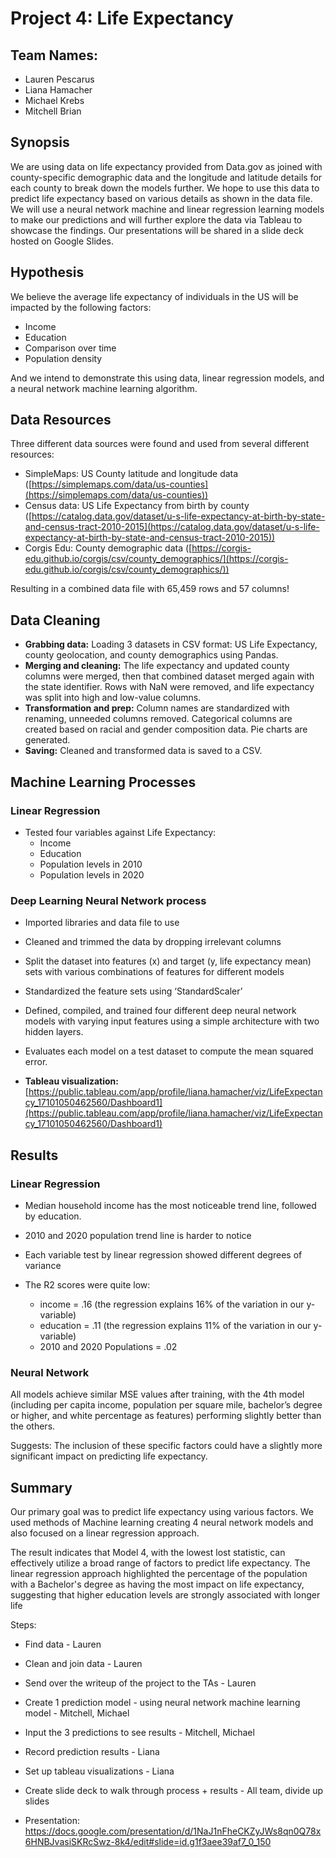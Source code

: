 # Project 4: Life Expectancy

## Team Names:
- Lauren Pescarus
- Liana Hamacher
- Michael Krebs
- Mitchell Brian

## Synopsis
We are using data on life expectancy provided from Data.gov as joined with county-specific demographic data and the longitude and latitude details for each county to break down the models further. We hope to use this data to predict life expectancy based on various details as shown in the data file. We will use a neural network machine and linear regression learning models to make our predictions and will further explore the data via Tableau to showcase the findings. Our presentations will be shared in a slide deck hosted on Google Slides.

## Hypothesis
We believe the average life expectancy of individuals in the US will be impacted by the following factors:
- Income
- Education
- Comparison over time
- Population density

And we intend to demonstrate this using data, linear regression models, and a neural network machine learning algorithm.

## Data Resources
Three different data sources were found and used from several different resources:
- SimpleMaps: US County latitude and longitude data ([https://simplemaps.com/data/us-counties](https://simplemaps.com/data/us-counties))
- Census data: US Life Expectancy from birth by county ([https://catalog.data.gov/dataset/u-s-life-expectancy-at-birth-by-state-and-census-tract-2010-2015](https://catalog.data.gov/dataset/u-s-life-expectancy-at-birth-by-state-and-census-tract-2010-2015))
- Corgis Edu: County demographic data ([https://corgis-edu.github.io/corgis/csv/county_demographics/](https://corgis-edu.github.io/corgis/csv/county_demographics/))

Resulting in a combined data file with 65,459 rows and 57 columns!

## Data Cleaning
- **Grabbing data:** Loading 3 datasets in CSV format: US Life Expectancy, county geolocation, and county demographics using Pandas.
- **Merging and cleaning:** The life expectancy and updated county columns were merged, then that combined dataset merged again with the state identifier. Rows with NaN were removed, and life expectancy was split into high and low-value columns.
- **Transformation and prep:** Column names are standardized with renaming, unneeded columns removed. Categorical columns are created based on racial and gender composition data. Pie charts are generated.
- **Saving:** Cleaned and transformed data is saved to a CSV.

## Machine Learning Processes
### Linear Regression
- Tested four variables against Life Expectancy:
  - Income
  - Education
  - Population levels in 2010
  - Population levels in 2020

### Deep Learning Neural Network process
- Imported libraries and data file to use
- Cleaned and trimmed the data by dropping irrelevant columns
- Split the dataset into features (x) and target (y, life expectancy mean) sets with various combinations of features for different models
- Standardized the feature sets using ‘StandardScaler’
- Defined, compiled, and trained four different deep neural network models with varying input features using a simple architecture with two hidden layers.
- Evaluates each model on a test dataset to compute the mean squared error.

- **Tableau visualization:** [https://public.tableau.com/app/profile/liana.hamacher/viz/LifeExpectancy_17101050462560/Dashboard1](https://public.tableau.com/app/profile/liana.hamacher/viz/LifeExpectancy_17101050462560/Dashboard1)

## Results

### Linear Regression
- Median household income has the most noticeable trend line, followed by education.
- 2010 and 2020 population trend line is harder to notice

- Each variable test by linear regression showed different degrees of variance
- The R2 scores were quite low: 
  - income = .16 (the regression explains 16% of the variation in our y-variable)
  - education = .11 (the regression explains 11% of the variation in our y-variable)
  - 2010 and 2020 Populations = .02

### Neural Network
All models achieve similar MSE values after training, with the 4th model (including per capita income, population per square mile, bachelor’s degree or higher, and white percentage as features) performing slightly better than the others.

Suggests: The inclusion of these specific factors could have a slightly more significant impact on predicting life expectancy.

## Summary
Our primary goal was to predict life expectancy using various factors. We used methods of Machine learning creating 4 neural network models and also focused on a linear regression approach. 

The result indicates that Model 4, with the lowest lost statistic, can effectively utilize a broad range of factors to predict life expectancy. The linear regression approach highlighted the percentage of the population with a Bachelor's degree as having the most impact on life expectancy, suggesting that higher education levels are strongly associated with longer life


Steps:
- Find data - Lauren
- Clean and join data - Lauren
- Send over the writeup of the project to the TAs - Lauren
- Create 1 prediction model - using neural network machine learning model - Mitchell, Michael
- Input the 3 predictions to see results - Mitchell, Michael
- Record prediction results - Liana
- Set up tableau visualizations - Liana
- Create slide deck to walk through process + results - All team, divide up slides

- Presentation: https://docs.google.com/presentation/d/1NaJ1nFheCKZyJWs8qn0Q78x6HNBJvasiSKRcSwz-8k4/edit#slide=id.g1f3aee39af7_0_150
